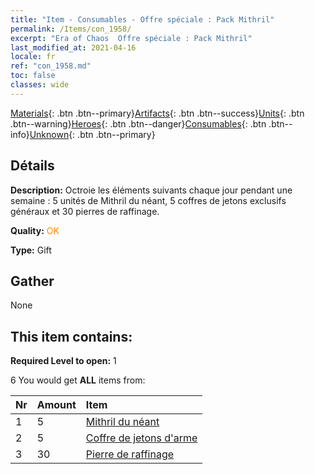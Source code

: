```yaml
---
title: "Item - Consumables - Offre spéciale : Pack Mithril"
permalink: /Items/con_1958/
excerpt: "Era of Chaos  Offre spéciale : Pack Mithril"
last_modified_at: 2021-04-16
locale: fr
ref: "con_1958.md"
toc: false
classes: wide
---
```

 [Materials](/fr/Items/){: .btn .btn--primary}[Artifacts](/fr/Items/Artifacts/){: .btn .btn--success}[Units](/fr/Items/Units/){: .btn .btn--warning}[Heroes](/fr/Items/Heroes/){: .btn .btn--danger}[Consumables](/fr/Items/Consumables/){: .btn .btn--info}[Unknown](/fr/Items/Unknown/){: .btn .btn--primary}

## Détails
 **Description:** Octroie les éléments suivants chaque jour pendant une semaine : 5 unités de Mithril du néant, 5 coffres de jetons exclusifs généraux et 30 pierres de raffinage.

 **Quality:** <span style="color: #FF8C00">OK</span>

 **Type:** Gift

## Gather

  None

## This item contains:

 **Required Level to open:** 1

 6 You would get **ALL** items  from:

  | Nr | Amount |     Item    |
  |:---|:-------|:------------|
  | 1 | 5 | [Mithril du néant](/fr/Items/con_817/) |  | 
  | 2 | 5 | [Coffre de jetons d'arme](/fr/Items/con_1367/) |  | 
  | 3 | 30 | [Pierre de raffinage](/fr/Items/con_814/) |  | 
